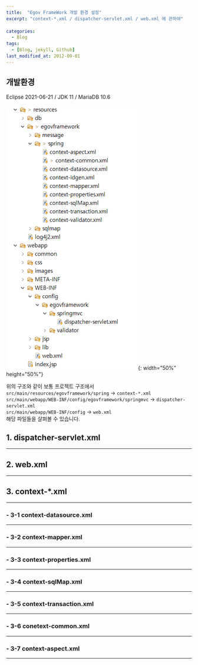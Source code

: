 ```yaml
---
title:  "Egov FrameWork 개발 환경 설정"
excerpt: "context-*.xml / dispatcher-servlet.xml / web.xml 에 관하여"

categories:
  - Blog
tags:
  - [Blog, jekyll, Github]
last_modified_at: 2012-09-01
---
```




## 개발환경
Eclipse 2021-06-21 / JDK 11 / MariaDB 10.6

![Package 구조](/assets/img/egovSetting.png){: width="50%" height="50%"}

위의 구조와 같이 보통 프로젝트 구조에서<br>
`src/main/resources/egovframework/spring` -> `context-*.xml`<br>
 `src/main/webapp/WEB-INF/config/egovframework/springmvc` -> `dispatcher-servlet.xml`<br>
 `src/main/webapp/WEB-INF/config` -> `web.xml`<br>
 해당 파일들을 살펴볼 수 있습니다.


## 1. dispatcher-servlet.xml

---
## 2. web.xml

---
## 3. context-*.xml

---
### - 3-1 context-datasource.xml

---
### - 3-2 context-mapper.xml

---
### - 3-3 context-properties.xml

---
### - 3-4 context-sqlMap.xml

---
### - 3-5 context-transaction.xml

---
### - 3-6 conetext-common.xml

---
### - 3-7 context-aspect.xml

---

